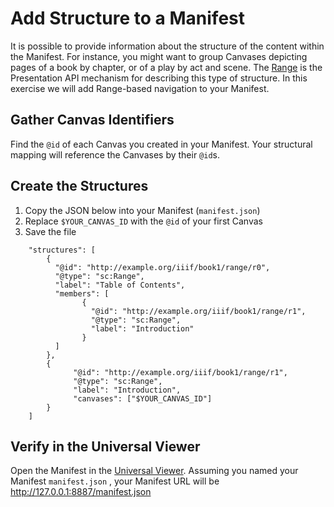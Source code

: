 # Add Structure to a Manifest

It is possible to provide information about the structure of the content within the Manifest. For instance, you might want to group Canvases depicting pages of a book by chapter, or of a play by act and scene. The [Range](https://iiif.io/api/presentation/2.1/#range) is the Presentation API mechanism for describing this type of structure. In this exercise we will add Range-based navigation to your Manifest.

## Gather Canvas Identifiers

Find the `@id` of each Canvas you created in your Manifest.  Your structural mapping will reference the Canvases by their `@id`s.

## Create the Structures 

1. Copy the JSON below into your Manifest (`manifest.json`)
1. Replace `$YOUR_CANVAS_ID` with the `@id` of your first Canvas
1. Save the file

```
	"structures": [
		{
		  "@id": "http://example.org/iiif/book1/range/r0",
		  "@type": "sc:Range",
		  "label": "Table of Contents",
		  "members": [
				{
				  "@id": "http://example.org/iiif/book1/range/r1",
				  "@type": "sc:Range",
				  "label": "Introduction"
				}
		  ]
		},
		{
			  "@id": "http://example.org/iiif/book1/range/r1",
			  "@type": "sc:Range",
			  "label": "Introduction",
			  "canvases": ["$YOUR_CANVAS_ID"]
		}
	]
```

## Verify in the Universal Viewer

Open the Manifest in the [Universal Viewer](http://universalviewer.io).  Assuming you named your Manifest `manifest.json` , your Manifest URL will be http://127.0.0.1:8887/manifest.json
